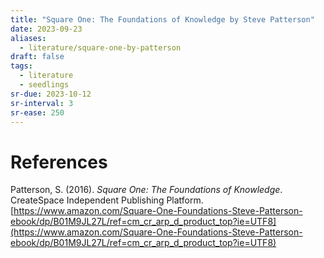 ```yaml
---
title: "Square One: The Foundations of Knowledge by Steve Patterson"
date: 2023-09-23
aliases:
  - literature/square-one-by-patterson
draft: false
tags:
  - literature
  - seedlings
sr-due: 2023-10-12
sr-interval: 3
sr-ease: 250
---
```


# References

Patterson, S. (2016). _Square One: The Foundations of Knowledge_. CreateSpace Independent Publishing Platform. [https://www.amazon.com/Square-One-Foundations-Steve-Patterson-ebook/dp/B01M9JL27L/ref=cm_cr_arp_d_product_top?ie=UTF8](https://www.amazon.com/Square-One-Foundations-Steve-Patterson-ebook/dp/B01M9JL27L/ref=cm_cr_arp_d_product_top?ie=UTF8)
